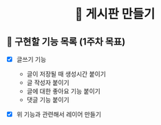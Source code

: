 <p align="middle" >  
</p>
<h1 align="middle">🎯 게시판 만들기</h1>

## 📝 구현할 기능 목록 (1주차 목표)

- [X] 글쓰기 기능
    - 글이 저장될 때 생성시간 붙이기
    - 글 작성자 붙이기
    - 글에 대한 좋아요 기능 붙이기
    - 댓글 기능 붙이기

- [X] 위 기능과 관련해서 레이어 만들기
